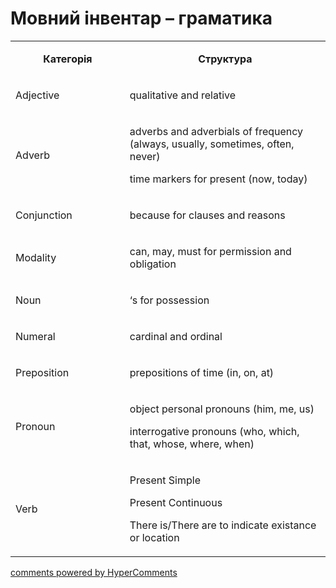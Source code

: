 <div id="hypercomments_widget" class="js-hypercomments-widget invisible"></div>

# Мовний інвентар – граматика

<table>
<tbody>
<tr>
<td style="text-align: center;" width="217">
<p><strong>Категорія</strong></p>
</td>
<td style="text-align: center;" width="444">
<p><strong>Структура</strong></p>
</td>
</tr>
<tr>
<td width="217">
<p>Adjective</p>
</td>
<td width="444">
<p>qualitative and relative</p>
</td>
</tr>
<tr>
<td width="217">
<p>Adverb</p>
</td>
<td width="444">
<p>adverbs and adverbials of frequency (always, usually, sometimes, often, never)</p>
<p>time markers for present (now, today)</p>
</td>
</tr>
<tr>
<td width="217">
<p>Сonjunction</p>
</td>
<td width="444">
<p>because for clauses and reasons</p>
</td>
</tr>
<tr>
<td width="217">
<p>Modality</p>
</td>
<td width="444">
<p>can, may, must for permission and obligation</p>
</td>
</tr>
<tr>
<td width="217">
<p>Noun</p>
</td>
<td width="444">
<p>&lsquo;s for possession</p>
</td>
</tr>
<tr>
<td width="217">
<p>Numeral</p>
</td>
<td width="444">
<p>cardinal and ordinal</p>
</td>
</tr>
<tr>
<td width="217">
<p>Preposition</p>
</td>
<td width="444">
<p>prepositions of time (in, on, at)</p>
</td>
</tr>
<tr>
<td width="217">
<p>Pronoun</p>
</td>
<td width="444">
<p>object personal pronouns (him, me, us)</p>
<p>interrogative pronouns (who, which, that, whose, where, when)</p>
</td>
</tr>
<tr>
<td width="217">
<p>Verb</p>
</td>
<td width="444">
<p>Present Simple</p>
<p>Present Continuous</p>
<p>There is/There are to indicate existance or location</p>
</td>
</tr>
</tbody>
</table>

<div class="js-hypercomments-container">
    <a href="http://hypercomments.com" class="hc-link" title="comments widget">comments powered by HyperComments</a>
</div>